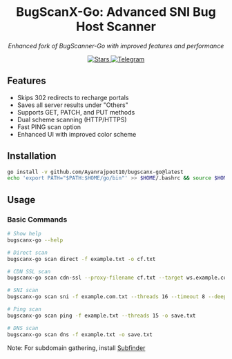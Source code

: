 <h1 align="center"> BugScanX-Go: Advanced SNI Bug Host Scanner</h1>

<p align="center">
   <i>Enhanced fork of BugScanner-Go with improved features and performance</i>
</p>

<div align="center">
   <a href="https://github.com/Ayanrajpoot10/BugScanX-Go/stargazers">
      <img src="https://img.shields.io/github/stars/Ayanrajpoot10/BugScanX-Go?style=for-the-badge&color=green" alt="Stars">
   </a>
   <a href="https://t.me/BugscanX">
      <img src="https://img.shields.io/badge/Telegram-Join%20Group-0088cc?style=for-the-badge&logo=telegram" alt="Telegram">
   </a>
</div>

## Features
- Skips 302 redirects to recharge portals
- Saves all server results under "Others"
- Supports GET, PATCH, and PUT methods
- Dual scheme scanning (HTTP/HTTPS)
- Fast PING scan option
- Enhanced UI with improved color scheme

## Installation
```bash
go install -v github.com/Ayanrajpoot10/bugscanx-go@latest
echo 'export PATH="$PATH:$HOME/go/bin"' >> $HOME/.bashrc && source $HOME/.bashrc
```
## Usage

### Basic Commands
```bash
# Show help
bugscanx-go --help

# Direct scan
bugscanx-go scan direct -f example.txt -o cf.txt

# CDN SSL scan
bugscanx-go scan cdn-ssl --proxy-filename cf.txt --target ws.example.com

# SNI scan
bugscanx-go scan sni -f example.com.txt --threads 16 --timeout 8 --deep 3

# Ping scan
bugscanx-go scan ping -f example.txt --threads 15 -o save.txt

# DNS scan
bugscanx-go scan dns -f example.txt -o save.txt
```

Note: For subdomain gathering, install [Subfinder](https://github.com/projectdiscovery/subfinder#installation)